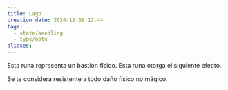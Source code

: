 ```yaml
---
title: Lago
creation date: 2024-12-09 12:44
tags:
  - state/seedling
  - type/note
aliases:
---
```

Esta runa representa un bastión físico. Esta runa otorga el siguiente efecto. 

Se te considera resistente a todo daño físico no mágico.
